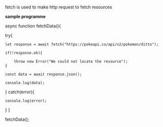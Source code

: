 fetch is used to make http request to fetch resources

**sample programme**

async function fetchData(){

   try{

    let response = await fetch("https://pokeapi.co/api/v2/pokemon/ditto");

    if(!response.ok){

        throw new Error("We could not locate the resource");
    }

    const data = await response.json();

    console.log(data);

   }
   catch(error){

    console.log(error);
   }
}

fetchData();